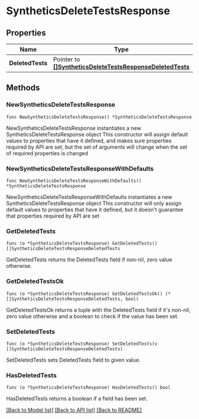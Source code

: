 # SyntheticsDeleteTestsResponse

## Properties

Name | Type | Description | Notes
------------ | ------------- | ------------- | -------------
**DeletedTests** | Pointer to [**[]SyntheticsDeleteTestsResponseDeletedTests**](SyntheticsDeleteTestsResponse_deleted_tests.md) |  | [optional] 

## Methods

### NewSyntheticsDeleteTestsResponse

`func NewSyntheticsDeleteTestsResponse() *SyntheticsDeleteTestsResponse`

NewSyntheticsDeleteTestsResponse instantiates a new SyntheticsDeleteTestsResponse object
This constructor will assign default values to properties that have it defined,
and makes sure properties required by API are set, but the set of arguments
will change when the set of required properties is changed

### NewSyntheticsDeleteTestsResponseWithDefaults

`func NewSyntheticsDeleteTestsResponseWithDefaults() *SyntheticsDeleteTestsResponse`

NewSyntheticsDeleteTestsResponseWithDefaults instantiates a new SyntheticsDeleteTestsResponse object
This constructor will only assign default values to properties that have it defined,
but it doesn't guarantee that properties required by API are set

### GetDeletedTests

`func (o *SyntheticsDeleteTestsResponse) GetDeletedTests() []SyntheticsDeleteTestsResponseDeletedTests`

GetDeletedTests returns the DeletedTests field if non-nil, zero value otherwise.

### GetDeletedTestsOk

`func (o *SyntheticsDeleteTestsResponse) GetDeletedTestsOk() (*[]SyntheticsDeleteTestsResponseDeletedTests, bool)`

GetDeletedTestsOk returns a tuple with the DeletedTests field if it's non-nil, zero value otherwise
and a boolean to check if the value has been set.

### SetDeletedTests

`func (o *SyntheticsDeleteTestsResponse) SetDeletedTests(v []SyntheticsDeleteTestsResponseDeletedTests)`

SetDeletedTests sets DeletedTests field to given value.

### HasDeletedTests

`func (o *SyntheticsDeleteTestsResponse) HasDeletedTests() bool`

HasDeletedTests returns a boolean if a field has been set.


[[Back to Model list]](../README.md#documentation-for-models) [[Back to API list]](../README.md#documentation-for-api-endpoints) [[Back to README]](../README.md)



